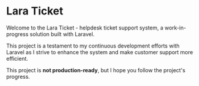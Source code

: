 # Lara Ticket

Welcome to the Lara Ticket - helpdesk ticket support system, a work-in-progress solution built with Laravel.

This project is a testament to my continuous development efforts with Laravel as I strive to enhance the system and make customer support more efficient.

This project is **not production-ready**, but I hope you follow the project's progress.
